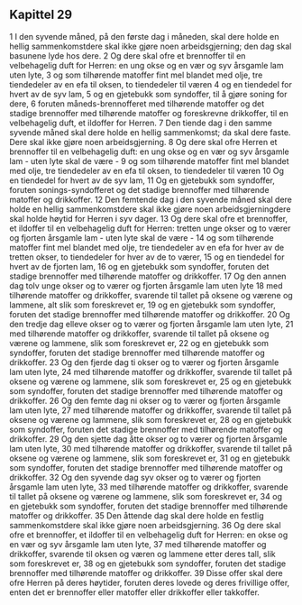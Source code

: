 ## Kapittel 29

1 I den syvende måned, på den første dag i måneden, skal dere holde en hellig sammenkomstdere skal ikke gjøre noen arbeidsgjerning; den dag skal basunene lyde hos dere.
2 Og dere skal ofre et brennoffer til en velbehagelig duft for Herren: en ung okse og en vær og syv årsgamle lam uten lyte,
3 og som tilhørende matoffer fint mel blandet med olje, tre tiendedeler av en efa til oksen, to tiendedeler til væren
4 og en tiendedel for hvert av de syv lam,
5 og en gjetebukk som syndoffer, til å gjøre soning for dere,
6 foruten måneds-brennofferet med tilhørende matoffer og det stadige brennoffer med tilhørende matoffer og foreskrevne drikkoffer, til en velbehagelig duft, et ildoffer for Herren.
7 Den tiende dag i den samme syvende måned skal dere holde en hellig sammenkomst; da skal dere faste. Dere skal ikke gjøre noen arbeidsgjerning.
8 Og dere skal ofre Herren et brennoffer til en velbehagelig duft: en ung okse og en vær og syv årsgamle lam - uten lyte skal de være -
9 og som tilhørende matoffer fint mel blandet med olje, tre tiendedeler av en efa til oksen, to tiendedeler til væren
10 Og en tiendedel for hvert av de syv lam,
11 Og en gjetebukk som syndoffer, foruten sonings-syndofferet og det stadige brennoffer med tilhørende matoffer og drikkoffer.
12 Den femtende dag i den syvende måned skal dere holde en hellig sammenkomstdere skal ikke gjøre noen arbeidsgjerningdere skal holde høytid for Herren i syv dager.
13 Og dere skal ofre et brennoffer, et ildoffer til en velbehagelig duft for Herren: tretten unge okser og to værer og fjorten årsgamle lam - uten lyte skal de være -
14 og som tilhørende matoffer fint mel blandet med olje, tre tiendedeler av en efa for hver av de tretten okser, to tiendedeler for hver av de to værer,
15 og en tiendedel for hvert av de fjorten lam,
16 og en gjetebukk som syndoffer, foruten det stadige brennoffer med tilhørende matoffer og drikkoffer.
17 Og den annen dag tolv unge okser og to værer og fjorten årsgamle lam uten lyte
18 med tilhørende matoffer og drikkoffer, svarende til tallet på oksene og værene og lammene, alt slik som foreskrevet er,
19 og en gjetebukk som syndoffer, foruten det stadige brennoffer med tilhørende matoffer og drikkoffer.
20 Og den tredje dag elleve okser og to værer og fjorten årsgamle lam uten lyte,
21 med tilhørende matoffer og drikkoffer, svarende til tallet på oksene og værene og lammene, slik som foreskrevet er,
22 og en gjetebukk som syndoffer, foruten det stadige brennoffer med tilhørende matoffer og drikkoffer.
23 Og den fjerde dag ti okser og to værer og fjorten årsgamle lam uten lyte,
24 med tilhørende matoffer og drikkoffer, svarende til tallet på oksene og værene og lammene, slik som foreskrevet er,
25 og en gjetebukk som syndoffer, foruten det stadige brennoffer med tilhørende matoffer og drikkoffer.
26 Og den femte dag ni okser og to værer og fjorten årsgamle lam uten lyte,
27 med tilhørende matoffer og drikkoffer, svarende til tallet på oksene og værene og lammene, slik som foreskrevet er,
28 og en gjetebukk som syndoffer, foruten det stadige brennoffer med tilhørende matoffer og drikkoffer.
29 Og den sjette dag åtte okser og to værer og fjorten årsgamle lam uten lyte,
30 med tilhørende matoffer og drikkoffer, svarende til tallet på oksene og værene og lammene, slik som foreskrevet er,
31 og en gjetebukk som syndoffer, foruten det stadige brennoffer med tilhørende matoffer og drikkoffer.
32 Og den syvende dag syv okser og to værer og fjorten årsgamle lam uten lyte,
33 med tilhørende matoffer og drikkoffer, svarende til tallet på oksene og værene og lammene, slik som foreskrevet er,
34 og en gjetebukk som syndoffer, foruten det stadige brennoffer med tilhørende matoffer og drikkoffer.
35 Den åttende dag skal dere holde en festlig sammenkomstdere skal ikke gjøre noen arbeidsgjerning.
36 Og dere skal ofre et brennoffer, et ildoffer til en velbehagelig duft for Herren: en okse og en vær og syv årsgamle lam uten lyte,
37 med tilhørende matoffer og drikkoffer, svarende til oksen og væren og lammene etter deres tall, slik som foreskrevet er,
38 og en gjetebukk som syndoffer, foruten det stadige brennoffer med tilhørende matoffer og drikkoffer.
39 Disse offer skal dere ofre Herren på deres høytider, foruten deres lovede og deres frivillige offer, enten det er brennoffer eller matoffer eller drikkoffer eller takkoffer.
